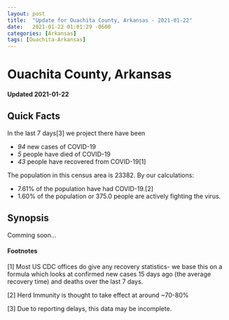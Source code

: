 ```yaml
---
layout: post
title:  "Update for Ouachita County, Arkansas - 2021-01-22"
date:   2021-01-22 01:01:29 -0600
categories: [Arkansas]
tags: [Ouachita-Arkansas]
---
```


# Ouachita County, Arkansas
#### Updated 2021-01-22

## Quick Facts

In the last 7 days[3] we project there have been
- *94* new cases of COVID-19
- *5* people have died of COVID-19
- *43* people have recovered from COVID-19[1]

The population in this census area is 23382. By our calculations:
- 7.61% of the population have had COVID-19.[2]
- 1.60% of the population or 375.0 people are actively fighting the virus.

## Synopsis

Comming soon...


#### Footnotes

[1] Most US CDC offices do give any recovery statistics- we base this on a formula which looks at confirmed new cases
15 days ago (the average recovery time) and deaths over the last 7 days.

[2] Herd Immunity is thought to take effect at around ~70-80%

[3] Due to reporting delays, this data may be incomplete.
 
    